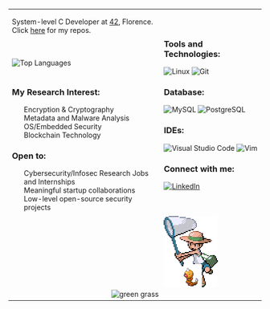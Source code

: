 
<table style="width: 100%;">
  <tr>
    <td width="60%" style="vertical-align: top;">
      <p>System-level C Developer at <a href="https://www.42network.org/42-schools/">42</a>, Florence. Click <a href="https://github.com/buggcatcher?tab=repositories">here</a> for my repos.</p>
      <br>
      &nbsp;&nbsp;&nbsp;&nbsp;&nbsp;&nbsp;&nbsp;&nbsp;&nbsp;
    <img src="https://github-readme-stats.vercel.app/api/top-langs?username=buggcatcher&show_icons=true&locale=en&layout=compact&theme=default" alt="Top Languages" style="display: block; margin: 0 auto;"/>
      <br>
      <h3>My Research Interest:</h3>
      <ul style="font-size: 14px; list-style-type: none;">
<li>    Encryption & Cryptography</li>
<li>    Metadata and Malware Analysis</li>
<li>    OS/Embedded Security</li>
<li>    Blockchain Technology</li>
</ul>
<h3>Open to:</h3>
<ul style="font-size: 14px; list-style-type: none;">
    <li>    Cybersecurity/Infosec Research Jobs and Internships</li>
    <li>    Meaningful startup collaborations</li>
    <li>    Low-level open-source security projects</li>
      </ul>
      <br>
    </td>
    <td width="40%" style="position: relative;">
      <br>
      <br>
      <h3>Tools and Technologies:</h3>
      <img src="https://img.shields.io/badge/Linux-FCC624?style=for-the-badge&logo=linux&logoColor=black" alt="Linux" />
      <img src="https://img.shields.io/badge/GIT-E44C30?style=for-the-badge&logo=git&logoColor=white" alt="Git" />
      <br>
      <h3>Database:</h3>
      <img src="https://img.shields.io/badge/MySQL-00000F?style=for-the-badge&logo=mysql&logoColor=white" alt="MySQL" />
      <img src="https://img.shields.io/badge/PostgreSQL-316192?style=for-the-badge&logo=postgresql&logoColor=white" alt="PostgreSQL" />
      <br>
      <h3>IDEs:</h3>
      <img src="https://img.shields.io/badge/Visual%20Studio%20Code-0078d7.svg?style=for-the-badge&logo=visual-studio-code&logoColor=white" alt="Visual Studio Code" />
      <img src="https://img.shields.io/badge/VIM-%2311AB00.svg?style=for-the-badge&logo=vim&logoColor=white" alt="Vim" />
      <br>
      <h3>Connect with me:</h3>
      <div style="position: relative;">
        <a href="https://www.linkedin.com/in/marko-ilincic-891653350/">
          <img src="https://img.shields.io/badge/LinkedIn-0077B5?style=for-the-badge&logo=linkedin&logoColor=white" alt="LinkedIn" />
        </a>
      </div>
      <br>
      <br>
      <div style="position: relative; width: fit-content;">
      &nbsp;&nbsp;&nbsp;&nbsp;&nbsp;
        <img src="https://github.com/buggcatcher/BOX/blob/main/weedle.gif?raw=true" 
             alt="Weedle" 
             style="position: absolute; bottom: 0; left: 50%; transform: translateX(-40%); z-index: 1;" />
      &nbsp;&nbsp;&nbsp;&nbsp;&nbsp;&nbsp;&nbsp;&nbsp;&nbsp;&nbsp;&nbsp;&nbsp;&nbsp;&nbsp;&nbsp;&nbsp;&nbsp;&nbsp;&nbsp;&nbsp;&nbsp;&nbsp;
        <img src="https://github.com/buggcatcher/BOX/blob/main/bugcatcher.png?raw=true" 
             alt="Bug Catcher" 
             style="display: block;" />
      </div>
    </td>
  </tr>
  <tr>
    <td colspan="2" align="center" width="100%">
      <img src="https://github.com/buggcatcher/BOX/blob/main/grass.png?raw=true" alt="green grass" width="100%" />
    </td>
  </tr>
</table>
